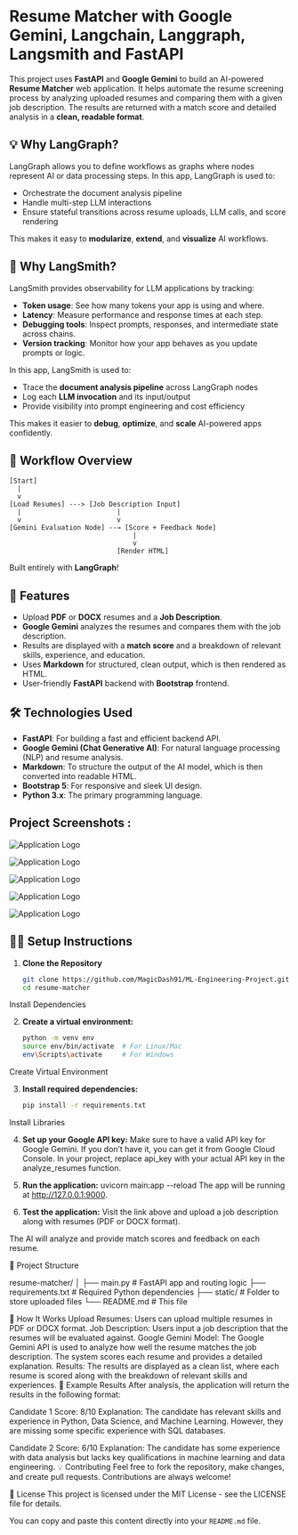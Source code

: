 # Resume Matcher with Google Gemini, Langchain, Langgraph, Langsmith and FastAPI

This project uses **FastAPI** and **Google Gemini** to build an AI-powered **Resume Matcher** web application. It helps automate the resume screening process by analyzing uploaded resumes and comparing them with a given job description. The results are returned with a match score and detailed analysis in a **clean, readable format**.

## 💡 Why LangGraph?

LangGraph allows you to define workflows as graphs where nodes represent AI or data processing steps. In this app, LangGraph is used to:

- Orchestrate the document analysis pipeline
- Handle multi-step LLM interactions
- Ensure stateful transitions across resume uploads, LLM calls, and score rendering

This makes it easy to **modularize**, **extend**, and **visualize** AI workflows.



## 🧠 Why LangSmith?

LangSmith provides observability for LLM applications by tracking:

- **Token usage**: See how many tokens your app is using and where.
- **Latency**: Measure performance and response times at each step.
- **Debugging tools**: Inspect prompts, responses, and intermediate state across chains.
- **Version tracking**: Monitor how your app behaves as you update prompts or logic.

In this app, LangSmith is used to:

- Trace the **document analysis pipeline** across LangGraph nodes  
- Log each **LLM invocation** and its input/output  
- Provide visibility into prompt engineering and cost efficiency

This makes it easier to **debug**, **optimize**, and **scale** AI-powered apps confidently.



## 🧩 Workflow Overview

```text
[Start]
  |
  v
[Load Resumes] ---> [Job Description Input]
  |                        |
  v                        v
[Gemini Evaluation Node] --→ [Score + Feedback Node]
                               |
                               v
                           [Render HTML]
```

Built entirely with **LangGraph**!



## 🚀 Features
- Upload **PDF** or **DOCX** resumes and a **Job Description**.
- **Google Gemini** analyzes the resumes and compares them with the job description.
- Results are displayed with a **match score** and a breakdown of relevant skills, experience, and education.
- Uses **Markdown** for structured, clean output, which is then rendered as HTML.
- User-friendly **FastAPI** backend with **Bootstrap** frontend.

## 🛠️ Technologies Used
- **FastAPI**: For building a fast and efficient backend API.
- **Google Gemini (Chat Generative AI)**: For natural language processing (NLP) and resume analysis.
- **Markdown**: To structure the output of the AI model, which is then converted into readable HTML.
- **Bootstrap 5**: For responsive and sleek UI design.
- **Python 3.x**: The primary programming language.



## Project Screenshots :

![Application Logo](https://raw.githubusercontent.com/MagicDash91/ML-Engineering-Project/main/Resume%20Screening%20with%20AI/static/h1.JPG)

![Application Logo](https://raw.githubusercontent.com/MagicDash91/ML-Engineering-Project/main/Resume%20Screening%20with%20AI/static/h2.JPG)

![Application Logo](https://raw.githubusercontent.com/MagicDash91/ML-Engineering-Project/main/Resume%20Screening%20with%20AI/static/h3.JPG)

![Application Logo](https://raw.githubusercontent.com/MagicDash91/ML-Engineering-Project/main/Resume%20Screening%20with%20AI/static/h4.JPG)

![Application Logo](https://raw.githubusercontent.com/MagicDash91/ML-Engineering-Project/main/Resume%20Screening%20with%20AI/static/h5.JPG)



## 🧑‍💻 Setup Instructions

1. **Clone the Repository**

   ```bash
   git clone https://github.com/MagicDash91/ML-Engineering-Project.git
   cd resume-matcher
Install Dependencies

2. **Create a virtual environment:**

   ```bash
   python -m venv env
   source env/bin/activate  # For Linux/Mac
   env\Scripts\activate     # For Windows
Create Virtual Environment

3. **Install required dependencies:**
   ```bash
   pip install -r requirements.txt
Install Libraries

4. **Set up your Google API key:**
Make sure to have a valid API key for Google Gemini. If you don’t have it, you can get it from Google Cloud Console.
In your project, replace api_key with your actual API key in the analyze_resumes function.

5. **Run the application:**
uvicorn main:app --reload
The app will be running at http://127.0.0.1:9000.

6. **Test the application:**
Visit the link above and upload a job description along with resumes (PDF or DOCX format).

The AI will analyze and provide match scores and feedback on each resume.

📝 Project Structure

resume-matcher/
│
├── main.py             # FastAPI app and routing logic
├── requirements.txt    # Required Python dependencies
├── static/             # Folder to store uploaded files
└── README.md           # This file

🤖 How It Works
Upload Resumes: Users can upload multiple resumes in PDF or DOCX format.
Job Description: Users input a job description that the resumes will be evaluated against.
Google Gemini Model: The Google Gemini API is used to analyze how well the resume matches the job description. The system scores each resume and provides a detailed explanation.
Results: The results are displayed as a clean list, where each resume is scored along with the breakdown of relevant skills and experiences.
📄 Example Results
After analysis, the application will return the results in the following format:


Candidate 1
Score: 8/10
Explanation: The candidate has relevant skills and experience in Python, Data Science, and Machine Learning. However, they are missing some specific experience with SQL databases.

Candidate 2
Score: 6/10
Explanation: The candidate has some experience with data analysis but lacks key qualifications in machine learning and data engineering.
💡 Contributing
Feel free to fork the repository, make changes, and create pull requests. Contributions are always welcome!

🤝 License
This project is licensed under the MIT License - see the LICENSE file for details.



You can copy and paste this content directly into your `README.md` file.
